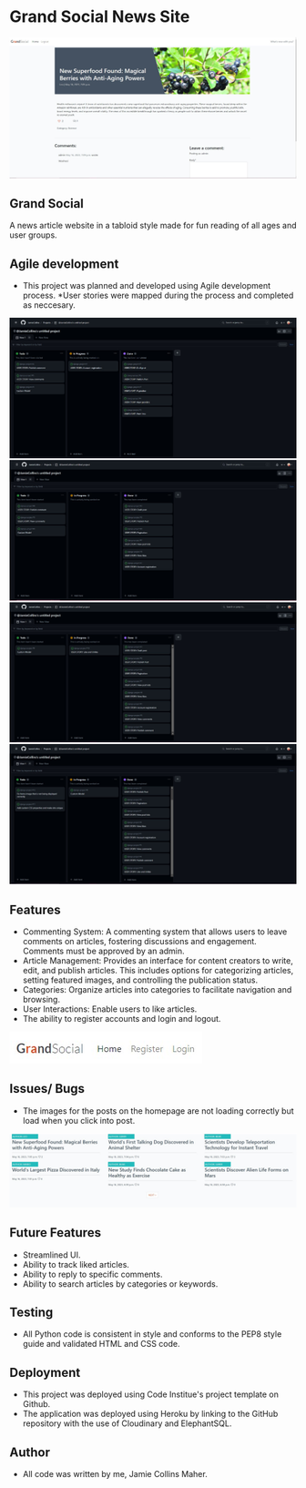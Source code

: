 # Grand Social News Site



![Screenshot](static/images/Website2.jpg?raw=true "Grand-Social")


## Grand Social

A news article website in a tabloid style made for fun reading of all ages and user groups.

## Agile development
* This project was planned and developed using Agile development process.
*User stories were mapped during the process and completed as neccesary.


![Screenshot](static/images/UserStories3.jpg?raw=true "Grand-Social")
![Screenshot](static/images/UserStories4.jpg?raw=true "Grand-Social")
![Screenshot](static/images/UserStories5.jpg?raw=true "Grand-Social")
![Screenshot](static/images/UserStories6.jpg?raw=true "Grand-Social")

## Features

* Commenting System: A commenting system that allows users to leave comments on articles, fostering discussions and engagement. Comments must be approved by an admin.
* Article Management: Provides an interface for content creators to write, edit, and publish articles. This includes options for categorizing articles, setting featured images, and controlling the publication status.
* Categories: Organize articles into categories to facilitate navigation and browsing. 
* User Interactions: Enable users to like articles.
* The ability to register accounts and login and logout.

![Screenshot](static/images/features.jpg?raw=true "Grand-Social")

## Issues/ Bugs

* The images for the posts on the homepage are not loading correctly but load when you click into post.

![Screenshot](static/images/Website3.jpg?raw=true "Grand-Social")


## Future Features

* Streamlined UI.
* Ability to track liked articles.
* Ability to reply to specific comments.
* Ability to search articles by categories or keywords.



## Testing

* All Python code is consistent in style and conforms to the PEP8 style guide and validated HTML and CSS code.


## Deployment

* This project was deployed using Code Institue's project template on Github.
* The application was deployed using Heroku by linking to the GitHub repository with the use of Cloudinary and ElephantSQL.


## Author
* All code was written by me, Jamie Collins Maher.